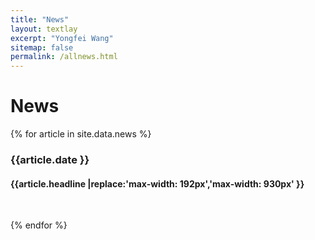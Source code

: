 ```yaml
---
title: "News"
layout: textlay
excerpt: "Yongfei Wang"
sitemap: false
permalink: /allnews.html
---
```


# News

{% for article in site.data.news %}
<h3>{{article.date }} </h3> 
<h4>{{article.headline |replace:'max-width: 192px','max-width: 930px' }}</h4> <br>

{% endfor %}

